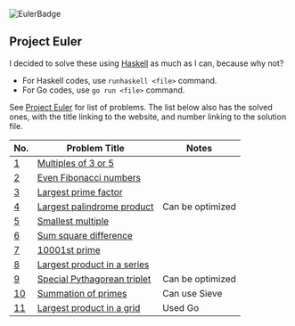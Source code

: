 ![EulerBadge](https://projecteuler.net/profile/erhant.png)

## Project Euler

I decided to solve these using [Haskell](https://www.haskell.org/) as much as I can, because why not?

- For Haskell codes, use `runhaskell <file>` command.
- For Go codes, use `go run <file>` command.

See [Project Euler](https://projecteuler.net/) for list of problems. The list below also has the solved ones, with the title linking to the website, and number linking to the solution file.

| No.            | Problem Title                                                     | Notes            |
| -------------- | ----------------------------------------------------------------- | ---------------- |
| [1](./P01.hs)  | [Multiples of 3 or 5](https://projecteuler.net/problem=1)         |                  |
| [2](./P02.hs)  | [Even Fibonacci numbers](https://projecteuler.net/problem=2)      |                  |
| [3](./P03.hs)  | [Largest prime factor](https://projecteuler.net/problem=3)        |                  |
| [4](./P04.hs)  | [Largest palindrome product](https://projecteuler.net/problem=4)  | Can be optimized |
| [5](./P05.hs)  | [Smallest multiple](https://projecteuler.net/problem=5)           |                  |
| [6](./P06.hs)  | [Sum square difference](https://projecteuler.net/problem=6)       |                  |
| [7](./P07.hs)  | [10001st prime](https://projecteuler.net/problem=7)               |                  |
| [8](./P08.hs)  | [Largest product in a series](https://projecteuler.net/problem=8) |                  |
| [9](./P09.hs)  | [Special Pythagorean triplet](https://projecteuler.net/problem=9) | Can be optimized |
| [10](./P10.hs) | [Summation of primes](https://projecteuler.net/problem=10)        | Can use Sieve    |
| [11](./P11.go) | [Largest product in a grid](https://projecteuler.net/problem=11)  | Used Go          |
